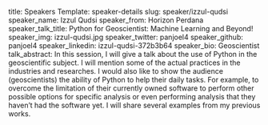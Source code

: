 title: Speakers
Template: speaker-details
slug: speaker/izzul-qudsi
speaker_name: Izzul Qudsi
speaker_from: Horizon Perdana
speaker_talk_title: Python for Geoscientist: Machine Learning and Beyond!
speaker_img: izzul-qudsi.jpg
speaker_twitter: panjoel4
speaker_github: panjoel4
speaker_linkedin: izzul-qudsi-372b3b64
speaker_bio: Geoscientist
talk_abstract: In this session, I will give a talk about the use of Python in the geoscientific subject. I will mention some of the actual practices in the industries and researches. I would also like to show the audience (geoscientists) the ability of Python to help their daily tasks. For example, to overcome the limitation of their currently owned software to perform other possible options for specific analysis or even performing analysis that they haven’t had the software yet. I will share several examples from my previous works. 
